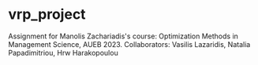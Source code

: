 # vrp_project
Assignment for Manolis Zachariadis's course: Optimization Methods in Management Science, AUEB 2023.
Collaborators: Vasilis Lazaridis, Natalia Papadimitriou, Hrw Harakopoulou
